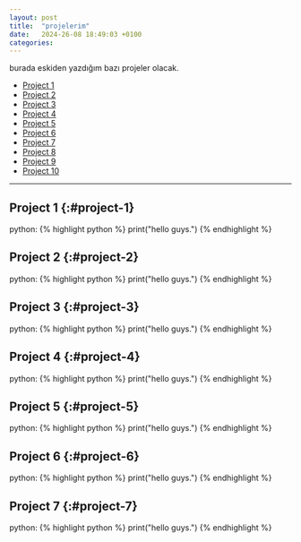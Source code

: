 ```yaml
---
layout: post
title:  "projelerim"
date:   2024-26-08 18:49:03 +0100
categories:
---
```


burada eskiden yazdığım bazı projeler olacak.

- [Project 1](#project-1)
- [Project 2](#project-2)
- [Project 3](#project-3)
- [Project 4](#project-4)
- [Project 5](#project-5)
- [Project 6](#project-6)
- [Project 7](#project-7)
- [Project 8](#project-8)
- [Project 9](#project-9)
- [Project 10](#project-10)

---

Project 1 {:#project-1}
-----------------------

python:
{% highlight python %}
print("hello guys.")
{% endhighlight %}

Project 2 {:#project-2}
-----------------------

python:
{% highlight python %}
print("hello guys.")
{% endhighlight %}

Project 3 {:#project-3}
-----------------------

python:
{% highlight python %}
print("hello guys.")
{% endhighlight %}

Project 4 {:#project-4}
-----------------------

python:
{% highlight python %}
print("hello guys.")
{% endhighlight %}

Project 5 {:#project-5}
-----------------------

python:
{% highlight python %}
print("hello guys.")
{% endhighlight %}

Project 6 {:#project-6}
-----------------------

python:
{% highlight python %}
print("hello guys.")
{% endhighlight %}

Project 7 {:#project-7}
-----------------------

python:
{% highlight python %}
print("hello guys.")
{% endhighlight %}

